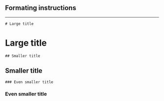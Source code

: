 ## Formating instructions

----

`# Large title`

# Large title

`## Smaller title`

## Smaller title

`### Even smaller title`

### Even smaller title



